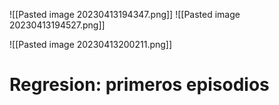 ![[Pasted image 20230413194347.png]]
![[Pasted image 20230413194527.png]]

![[Pasted image 20230413200211.png]]


# Regresion: primeros episodios

